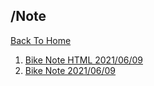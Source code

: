 ## /Note
[Back To Home](../README.md)
1. [Bike Note HTML 2021/06/09](Note/Bike_Note.html)
2. [Bike Note 2021/06/09](Note/Bike_Note_test.md)
